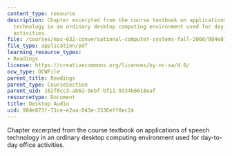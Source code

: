 ```yaml
---
content_type: resource
description: Chapter excerpted from the course textbook on applications of speech
  technology in an ordinary desktop computing environment used for day-to-day office
  activities.
file: /courses/mas-632-conversational-computer-systems-fall-2008/984e873f71cee2aa043e3336eff0ec24_shmandt_txt_ch12.pdf
file_type: application/pdf
learning_resource_types:
- Readings
license: https://creativecommons.org/licenses/by-nc-sa/4.0/
ocw_type: OCWFile
parent_title: Readings
parent_type: CourseSection
parent_uid: 162f8cc3-ab62-9ebf-bf11-9334b6618eaf
resourcetype: Document
title: Desktop Audio
uid: 984e873f-71ce-e2aa-043e-3336eff0ec24
---
```

Chapter excerpted from the course textbook on applications of speech technology in an ordinary desktop computing environment used for day-to-day office activities.